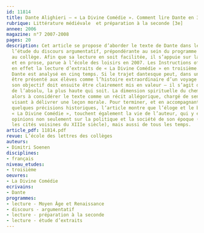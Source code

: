 ```yaml
---
id: 11814
title: Dante Alighieri – « La Divine Comédie ». Comment lire Dante en 3e. Étude d’extraits
rubrique: Littérature médiévale  et préparation à la seconde [3e]
annee: 2006
magazine: n°7 2007-2008
pages: 20
description: Cet article se propose d’aborder le texte de Dante dans le cadre de
  l’étude du discours argumentatif, prépondérante au sein du programme de troisième
  au collège. Afin que sa lecture en soit facilitée, il s’appuie sur la version abrégée,
  et en prose, parue à l’école des loisirs en 2007. Les Instructions officielles recommandent
  en effet la lecture d’extraits de « La Divine Comédie » en troisième. Le poème de
  Dante est analysé en cinq temps. Si le trajet dantesque peut, dans un premier temps,
  être présenté aux élèves comme l’histoire extraordinaire d’un voyage dans l’au-delà,
  son objectif doit ensuite être clairement mis en valeur – il s’agit d’une quête
  de l’absolu, la plus haute qui soit. La dimension spirituelle du cheminement conduit
  alors à considérer le texte comme un récit allégorique, chargé de sens et de symboles
  visant à délivrer une leçon morale. Pour terminer, et en accompagnant l’étude de
  quelques précisions historiques, l’article montre que l’éloge et le blâme, dans
  « La Divine Comédie », touchent également la vie de l’auteur, qui y exprime des
  opinions non seulement sur la politique et la société de son époque (Florence et
  les cités voisines du XIIIe siècle), mais aussi de tous les temps.
article_pdf: 11814.pdf
revue: L’école des lettres des collèges
auteurs:
- Dimitri Soenen
disciplines:
- français
niveau_etudes:
- troisième
oeuvres:
- La Divine Comédie
ecrivains:
- Dante
programmes:
- lecture - Moyen Âge et Renaissance
- discours - argumentatif
- lecture - préparation à la seconde
- lecture - étude d’extraits
---
```

